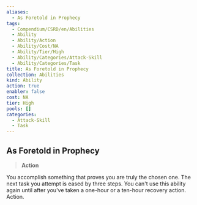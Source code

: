 ```yaml
---
aliases:
  - As Foretold in Prophecy
tags:
  - Compendium/CSRD/en/Abilities
  - Ability
  - Ability/Action
  - Ability/Cost/NA
  - Ability/Tier/High
  - Ability/Categories/Attack-Skill
  - Ability/Categories/Task
title: As Foretold in Prophecy
collection: Abilities
kind: Ability
action: true
enabler: false
cost: NA
tier: High
pools: []
categories:
  - Attack-Skill
  - Task
---
```

## As Foretold in Prophecy  
>**Action**
  
You accomplish something that proves you are truly the chosen one. The next task you attempt is eased by three steps. You can't use this ability again until after you've taken a one-hour or a ten-hour recovery action. Action.